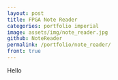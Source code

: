 ```yaml
---
layout: post
title: FPGA Note Reader
categories: portfolio imperial
image: assets/img/note_reader.jpg
github: NoteReader
permalink: /portfolio/note_reader/
front: true
---
```


Hello

